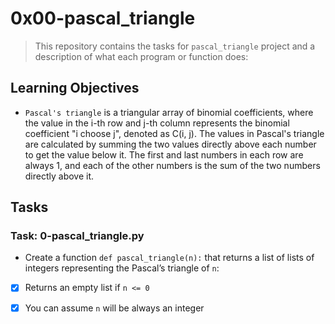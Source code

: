 # 0x00-pascal_triangle

> This repository contains the tasks for `pascal_triangle` project and a description of what each program or function does:


## Learning Objectives

* `Pascal's triangle` is a triangular array of binomial coefficients, where the value in the i-th row and j-th column represents the binomial coefficient "i choose j", denoted as C(i, j). The values in Pascal's triangle are calculated by summing the two values directly above each number to get the value below it. The first and last numbers in each row are always 1, and each of the other numbers is the sum of the two numbers directly above it.


## Tasks

### Task: 0-pascal_triangle.py
* Create a function `def pascal_triangle(n):` that returns a list of lists of integers representing the Pascal’s triangle of `n`:
- [x] Returns an empty list if `n <= 0`
- [x] You can assume `n` will be always an integer


